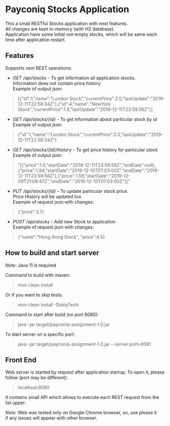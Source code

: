 # Payconiq Stocks Application

This a small RESTful Stocks application with next features.  
All changes are kept in-memory (with H2 database).  
Application have some initial not-empty stocks, which will be same each time after application restart.

## Features
Supports next REST operations:
 - *GET /api/stocks* - To get information all application stocks.  
 Information does not contain price history  
 Example of output json:
 > [{"id":1,"name":"London Stock","currentPrice":2.0,"lastUpdate":"2019-12-11T22:58:34Z"},{"id":4,"name":"NewYork Stock","currentPrice":1.9,"lastUpdate":"2019-12-11T23:59:56Z"}]
 - *GET /api/stocks/{id}* - To get information about particular stock by id  
 Example of output json:
 > {"id":1,"name":"London Stock","currentPrice":2.0,"lastUpdate":"2019-12-11T22:58:34Z"}
 - *GET /api/stocks/{id}/history* - To get price history for particular stock  
 Example of output json:
 > "[{\"price\":1.9,\"startDate\":\"2019-12-11T23:59:56Z\",\"endDate\":null},{\"price\":1.94,\"startDate\":\"2019-12-10T07:03:00Z\",\"endDate\":\"2019-12-11T23:59:56Z\"},{\"price\":1.59,\"startDate\":\"2019-12-09T21:08:47Z\",\"endDate\":\"2019-12-10T07:03:00Z\"}]"
 - *PUT /api/stocks/{id}* - To update particular stock price.  
 Price History will be updated too  
 Example of request json with changes:
 > {"price":3.7}
 - *POST /api/stocks* - Add new Stock to application  
 Example of request json with changes:
  > {"name":"Hong-Kong Stock", "price":4.5}

## How to build and start server
*Note*: Java 11 is required  

Command to build with maven:  
> mvn clean install 

Or if you want to skip tests:  
> mvn clean install -DskipTests

Command to start after build (on port 8080):  
> java -jar target/payconiq-assignment-1.0.jar

To start server on a specific port:
> java -jar target/payconiq-assignment-1.0.jar --server.port=8081

## Front End
Web server is started by request after application startup.
To open it, please follow (port may be different):
> localhost:8080

It contains small API which allows to execute each REST request from the list upper.  

*Note*: Web was tested only on Google Chrome browser, so, use please it  
if any issues will appear with other browser.
